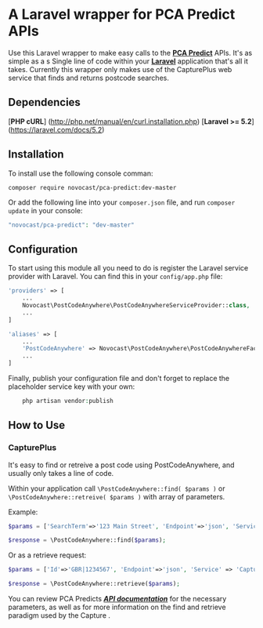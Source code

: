 # A Laravel wrapper for PCA Predict APIs

Use this Laravel wrapper to make easy calls to the [**PCA Predict**](http://www.postcodeanywhere.co.uk/) APIs. It's as simple as a s
Single line of code within your [**Laravel**](http://laravel.com/) application that's all it takes.
Currently this wrapper only makes use of the CapturePlus web service that finds and returns postcode searches.


Dependencies
------------
[**PHP cURL**] (http://php.net/manual/en/curl.installation.php)
[**Laravel >= 5.2**] (https://laravel.com/docs/5.2)


Installation
------------

To install use the following console comman:
```
composer require novocast/pca-predict:dev-master
```

Or add the following line into your `composer.json` file, and run `composer update` in your console:

```php
"novocast/pca-predict": "dev-master"
```


Configuration
-------------

To start using this module all you need to do is register the Laravel service provider with Laravel. You can find this in your `config/app.php` file:

```php
'providers' => [
	...
    Novocast\PostCodeAnywhere\PostCodeAnywhereServiceProvider::class,
    ...
]

'aliases' => [
	...
    'PostCodeAnywhere' => Novocast\PostCodeAnywhere\PostCodeAnywhereFacade::class,
    ...
]
```

Finally, publish your configuration file and don't forget to replace the placeholder service key with your own:

```php 
    php artisan vendor:publish
``` 


How to Use
-----
### CapturePlus ###
It's easy to find or retreive a post code using PostCodeAnywhere, and usually only takes a line of code.

Within your application call `\PostCodeAnywhere::find( $params )` or `\PostCodeAnywhere::retreive( $params )` with array of parameters.

Example:

```php
$params = ['SearchTerm'=>'123 Main Street', 'Endpoint'=>'json', 'Service' => 'CapturePlus'];
```

```php
$response = \PostCodeAnywhere::find($params);
```

Or as a retrieve request:

```php
$params = ['Id'=>'GBR|1234567', 'Endpoint'=>'json', 'Service' => 'CapturePlus'];
```

```php
$response = \PostCodeAnywhere::retrieve($params);
```

You can review PCA Predicts [***API documentation***](http://www.postcodeanywhere.co.uk/support/webservice/postcodeanywhere/interactive/findbypostcode/1/) for the necessary parameters, as well as for more information on the find and retrieve paradigm used by the Capture .

